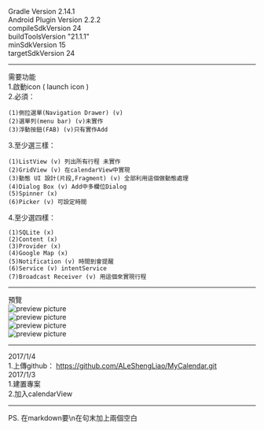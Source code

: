 Gradle Version 2.14.1  
Android Plugin Version 2.2.2  
compileSdkVersion 24  
buildToolsVersion "21.1.1"  
minSdkVersion 15  
targetSdkVersion 24  
******************
需要功能  
1.啟動icon ( launch icon )  
2.必須：
~~~~~~~~~~~~
(1)側拉選單(Navigation Drawer) (v)
(2)選單列(menu bar) (v)未實作
(3)浮動按鈕(FAB) (v)只有實作Add
~~~~~~~~~~~~
3.至少選三樣：
~~~~~~~~~~~~
(1)ListView (v) 列出所有行程 未實作
(2)GridView (v) 在calendarView中實現
(3)動態 UI 設計(片段,Fragment) (v) 全部利用這個做動態處理
(4)Dialog Box (v) Add中多欄位Dialog
(5)Spinner (x)
(6)Picker (v) 可設定時間
~~~~~~~~~~~~
4.至少選四樣：
~~~~~~~~~~~~
(1)SQLite (x)
(2)Content (x)
(3)Provider (x)
(4)Google Map (x)
(5)Notification (v) 時間到會提醒
(6)Service (v) intentService
(7)Broadcast Receiver (v) 用這個來實現行程
~~~~~~~~~~~~
******************
預覽  
![preview picture](preview/preview1.png)  
![preview picture](preview/preview2.png)  
![preview picture](preview/preview3.png)  
![preview picture](preview/preview4.png)  
************

2017/1/4  
1.上傳github：
https://github.com/ALeShengLiao/MyCalendar.git  
2017/1/3  
1.建置專案  
2.加入calendarView
**********
PS. 在markdown要\n在句末加上兩個空白

